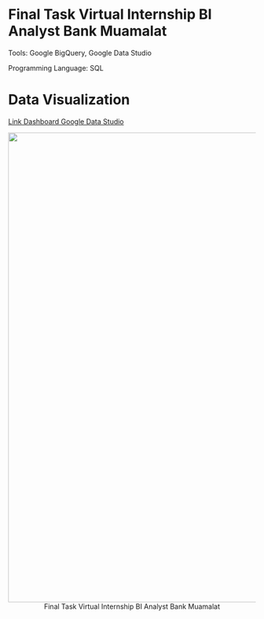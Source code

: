 # Final Task Virtual Internship BI Analyst Bank Muamalat

Tools: Google BigQuery, Google Data Studio

Programming Language: SQL

# Data Visualization
[Link Dashboard Google Data Studio](https://lookerstudio.google.com/u/0/reporting/79ab8a52-c175-4766-b66a-266535c1fede)
 <p align="center">
    <img width="958" src="https://github.com/Fauziahfh/Final-Task-Virtual-Internship-BI-Analyst-Bank-Muamalat/assets/134364048/08141ddd-a0c6-402a-8637-29ccf382dd91"><br>
    Final Task Virtual Internship BI Analyst Bank Muamalat
   </p>


